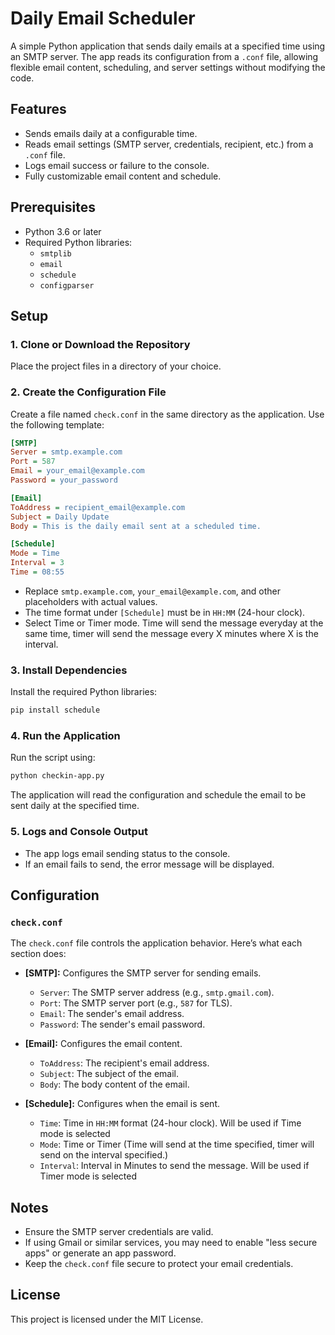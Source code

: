 # Daily Email Scheduler

A simple Python application that sends daily emails at a specified time using an SMTP server. The app reads its configuration from a `.conf` file, allowing flexible email content, scheduling, and server settings without modifying the code.

## Features
- Sends emails daily at a configurable time.
- Reads email settings (SMTP server, credentials, recipient, etc.) from a `.conf` file.
- Logs email success or failure to the console.
- Fully customizable email content and schedule.

## Prerequisites
- Python 3.6 or later
- Required Python libraries:
  - `smtplib`
  - `email`
  - `schedule`
  - `configparser`

## Setup

### 1. Clone or Download the Repository
Place the project files in a directory of your choice.

### 2. Create the Configuration File
Create a file named `check.conf` in the same directory as the application. Use the following template:

```ini
[SMTP]
Server = smtp.example.com
Port = 587
Email = your_email@example.com
Password = your_password

[Email]
ToAddress = recipient_email@example.com
Subject = Daily Update
Body = This is the daily email sent at a scheduled time.

[Schedule]
Mode = Time 
Interval = 3
Time = 08:55
```

- Replace `smtp.example.com`, `your_email@example.com`, and other placeholders with actual values.
- The time format under `[Schedule]` must be in `HH:MM` (24-hour clock).
- Select Time or Timer mode. Time will send the message everyday at the same time, timer will send the message every X minutes where X is the interval. 

### 3. Install Dependencies
Install the required Python libraries:

```bash
pip install schedule
```

### 4. Run the Application
Run the script using:

```bash
python checkin-app.py
```

The application will read the configuration and schedule the email to be sent daily at the specified time.

### 5. Logs and Console Output
- The app logs email sending status to the console.
- If an email fails to send, the error message will be displayed.

## Configuration

### `check.conf`
The `check.conf` file controls the application behavior. Here’s what each section does:

- **[SMTP]:** Configures the SMTP server for sending emails.
  - `Server`: The SMTP server address (e.g., `smtp.gmail.com`).
  - `Port`: The SMTP server port (e.g., `587` for TLS).
  - `Email`: The sender's email address.
  - `Password`: The sender's email password.

- **[Email]:** Configures the email content.
  - `ToAddress`: The recipient's email address.
  - `Subject`: The subject of the email.
  - `Body`: The body content of the email.

- **[Schedule]:** Configures when the email is sent.
  - `Time`: Time in `HH:MM` format (24-hour clock). Will be used if Time mode is selected
  - `Mode`: Time or Timer (Time will send at the time specified, timer will send on the interval specified.)
  - `Interval`: Interval in Minutes to send the message. Will be used if Timer mode is selected

## Notes
- Ensure the SMTP server credentials are valid.
- If using Gmail or similar services, you may need to enable "less secure apps" or generate an app password.
- Keep the `check.conf` file secure to protect your email credentials.

## License
This project is licensed under the MIT License.
